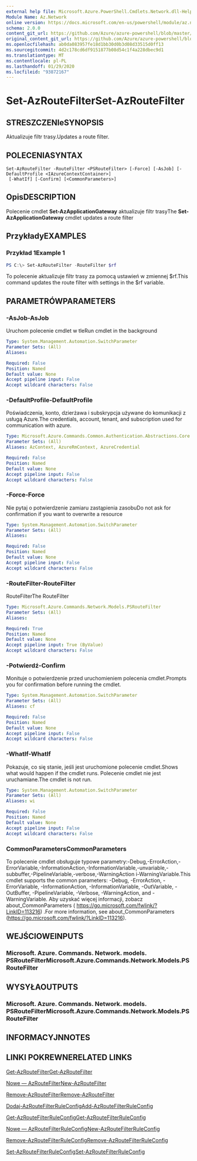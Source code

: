 ```yaml
---
external help file: Microsoft.Azure.PowerShell.Cmdlets.Network.dll-Help.xml
Module Name: Az.Network
online version: https://docs.microsoft.com/en-us/powershell/module/az.network/set-azroutefilter
schema: 2.0.0
content_git_url: https://github.com/Azure/azure-powershell/blob/master/src/Network/Network/help/Set-AzRouteFilter.md
original_content_git_url: https://github.com/Azure/azure-powershell/blob/master/src/Network/Network/help/Set-AzRouteFilter.md
ms.openlocfilehash: ab0da083957fe18d1bb30d0b3d08d33515d0ff13
ms.sourcegitcommit: 4d2c178cd6df9151877b08d54c1f4a228dbec9d1
ms.translationtype: MT
ms.contentlocale: pl-PL
ms.lasthandoff: 01/29/2020
ms.locfileid: "93872167"
---
```

# <span data-ttu-id="0280b-101">Set-AzRouteFilter</span><span class="sxs-lookup"><span data-stu-id="0280b-101">Set-AzRouteFilter</span></span>

## <span data-ttu-id="0280b-102">STRESZCZENIe</span><span class="sxs-lookup"><span data-stu-id="0280b-102">SYNOPSIS</span></span>
<span data-ttu-id="0280b-103">Aktualizuje filtr trasy.</span><span class="sxs-lookup"><span data-stu-id="0280b-103">Updates a route filter.</span></span>

## <span data-ttu-id="0280b-104">POLECENIA</span><span class="sxs-lookup"><span data-stu-id="0280b-104">SYNTAX</span></span>

```
Set-AzRouteFilter -RouteFilter <PSRouteFilter> [-Force] [-AsJob] [-DefaultProfile <IAzureContextContainer>]
 [-WhatIf] [-Confirm] [<CommonParameters>]
```

## <span data-ttu-id="0280b-105">Opis</span><span class="sxs-lookup"><span data-stu-id="0280b-105">DESCRIPTION</span></span>
<span data-ttu-id="0280b-106">Polecenie cmdlet **Set-AzApplicationGateway** aktualizuje filtr trasy</span><span class="sxs-lookup"><span data-stu-id="0280b-106">The **Set-AzApplicationGateway** cmdlet updates a route filter</span></span>

## <span data-ttu-id="0280b-107">Przykłady</span><span class="sxs-lookup"><span data-stu-id="0280b-107">EXAMPLES</span></span>

### <span data-ttu-id="0280b-108">Przykład 1</span><span class="sxs-lookup"><span data-stu-id="0280b-108">Example 1</span></span>
```powershell
PS C:\> Set-AzRouteFilter -RouteFilter $rf
```

<span data-ttu-id="0280b-109">To polecenie aktualizuje filtr trasy za pomocą ustawień w zmiennej $rf.</span><span class="sxs-lookup"><span data-stu-id="0280b-109">This command updates the route filter with settings in the $rf variable.</span></span>

## <span data-ttu-id="0280b-110">PARAMETRÓW</span><span class="sxs-lookup"><span data-stu-id="0280b-110">PARAMETERS</span></span>

### <span data-ttu-id="0280b-111">-AsJob</span><span class="sxs-lookup"><span data-stu-id="0280b-111">-AsJob</span></span>
<span data-ttu-id="0280b-112">Uruchom polecenie cmdlet w tle</span><span class="sxs-lookup"><span data-stu-id="0280b-112">Run cmdlet in the background</span></span>

```yaml
Type: System.Management.Automation.SwitchParameter
Parameter Sets: (All)
Aliases:

Required: False
Position: Named
Default value: None
Accept pipeline input: False
Accept wildcard characters: False
```

### <span data-ttu-id="0280b-113">-DefaultProfile</span><span class="sxs-lookup"><span data-stu-id="0280b-113">-DefaultProfile</span></span>
<span data-ttu-id="0280b-114">Poświadczenia, konto, dzierżawa i subskrypcja używane do komunikacji z usługą Azure.</span><span class="sxs-lookup"><span data-stu-id="0280b-114">The credentials, account, tenant, and subscription used for communication with azure.</span></span>

```yaml
Type: Microsoft.Azure.Commands.Common.Authentication.Abstractions.Core.IAzureContextContainer
Parameter Sets: (All)
Aliases: AzContext, AzureRmContext, AzureCredential

Required: False
Position: Named
Default value: None
Accept pipeline input: False
Accept wildcard characters: False
```

### <span data-ttu-id="0280b-115">-Force</span><span class="sxs-lookup"><span data-stu-id="0280b-115">-Force</span></span>
<span data-ttu-id="0280b-116">Nie pytaj o potwierdzenie zamiaru zastąpienia zasobu</span><span class="sxs-lookup"><span data-stu-id="0280b-116">Do not ask for confirmation if you want to overwrite a resource</span></span>

```yaml
Type: System.Management.Automation.SwitchParameter
Parameter Sets: (All)
Aliases:

Required: False
Position: Named
Default value: None
Accept pipeline input: False
Accept wildcard characters: False
```

### <span data-ttu-id="0280b-117">-RouteFilter</span><span class="sxs-lookup"><span data-stu-id="0280b-117">-RouteFilter</span></span>
<span data-ttu-id="0280b-118">RouteFilter</span><span class="sxs-lookup"><span data-stu-id="0280b-118">The RouteFilter</span></span>

```yaml
Type: Microsoft.Azure.Commands.Network.Models.PSRouteFilter
Parameter Sets: (All)
Aliases:

Required: True
Position: Named
Default value: None
Accept pipeline input: True (ByValue)
Accept wildcard characters: False
```

### <span data-ttu-id="0280b-119">-Potwierdź</span><span class="sxs-lookup"><span data-stu-id="0280b-119">-Confirm</span></span>
<span data-ttu-id="0280b-120">Monituje o potwierdzenie przed uruchomieniem polecenia cmdlet.</span><span class="sxs-lookup"><span data-stu-id="0280b-120">Prompts you for confirmation before running the cmdlet.</span></span>

```yaml
Type: System.Management.Automation.SwitchParameter
Parameter Sets: (All)
Aliases: cf

Required: False
Position: Named
Default value: None
Accept pipeline input: False
Accept wildcard characters: False
```

### <span data-ttu-id="0280b-121">-WhatIf</span><span class="sxs-lookup"><span data-stu-id="0280b-121">-WhatIf</span></span>
<span data-ttu-id="0280b-122">Pokazuje, co się stanie, jeśli jest uruchomione polecenie cmdlet.</span><span class="sxs-lookup"><span data-stu-id="0280b-122">Shows what would happen if the cmdlet runs.</span></span> <span data-ttu-id="0280b-123">Polecenie cmdlet nie jest uruchamiane.</span><span class="sxs-lookup"><span data-stu-id="0280b-123">The cmdlet is not run.</span></span>

```yaml
Type: System.Management.Automation.SwitchParameter
Parameter Sets: (All)
Aliases: wi

Required: False
Position: Named
Default value: None
Accept pipeline input: False
Accept wildcard characters: False
```

### <span data-ttu-id="0280b-124">CommonParameters</span><span class="sxs-lookup"><span data-stu-id="0280b-124">CommonParameters</span></span>
<span data-ttu-id="0280b-125">To polecenie cmdlet obsługuje typowe parametry:-Debug,-ErrorAction,-ErrorVariable,-InformationAction,-InformationVariable,-unvariable,-subbuffer,-PipelineVariable,-verbose,-WarningAction i-WarningVariable.</span><span class="sxs-lookup"><span data-stu-id="0280b-125">This cmdlet supports the common parameters: -Debug, -ErrorAction, -ErrorVariable, -InformationAction, -InformationVariable, -OutVariable, -OutBuffer, -PipelineVariable, -Verbose, -WarningAction, and -WarningVariable.</span></span> <span data-ttu-id="0280b-126">Aby uzyskać więcej informacji, zobacz about_CommonParameters ( https://go.microsoft.com/fwlink/?LinkID=113216) .</span><span class="sxs-lookup"><span data-stu-id="0280b-126">For more information, see about_CommonParameters (https://go.microsoft.com/fwlink/?LinkID=113216).</span></span>

## <span data-ttu-id="0280b-127">WEJŚCIOWE</span><span class="sxs-lookup"><span data-stu-id="0280b-127">INPUTS</span></span>

### <span data-ttu-id="0280b-128">Microsoft. Azure. Commands. Network. models. PSRouteFilter</span><span class="sxs-lookup"><span data-stu-id="0280b-128">Microsoft.Azure.Commands.Network.Models.PSRouteFilter</span></span>

## <span data-ttu-id="0280b-129">WYSYŁA</span><span class="sxs-lookup"><span data-stu-id="0280b-129">OUTPUTS</span></span>

### <span data-ttu-id="0280b-130">Microsoft. Azure. Commands. Network. models. PSRouteFilter</span><span class="sxs-lookup"><span data-stu-id="0280b-130">Microsoft.Azure.Commands.Network.Models.PSRouteFilter</span></span>

## <span data-ttu-id="0280b-131">INFORMACYJN</span><span class="sxs-lookup"><span data-stu-id="0280b-131">NOTES</span></span>

## <span data-ttu-id="0280b-132">LINKI POKREWNE</span><span class="sxs-lookup"><span data-stu-id="0280b-132">RELATED LINKS</span></span>

[<span data-ttu-id="0280b-133">Get-AzRouteFilter</span><span class="sxs-lookup"><span data-stu-id="0280b-133">Get-AzRouteFilter</span></span>](./Get-AzRouteFilter.md)

[<span data-ttu-id="0280b-134">Nowe — AzRouteFilter</span><span class="sxs-lookup"><span data-stu-id="0280b-134">New-AzRouteFilter</span></span>](./New-AzRouteFilter.md)

[<span data-ttu-id="0280b-135">Remove-AzRouteFilter</span><span class="sxs-lookup"><span data-stu-id="0280b-135">Remove-AzRouteFilter</span></span>](./Remove-AzRouteFilter.md)

[<span data-ttu-id="0280b-136">Dodaj-AzRouteFilterRuleConfig</span><span class="sxs-lookup"><span data-stu-id="0280b-136">Add-AzRouteFilterRuleConfig</span></span>](./Add-AzRouteFilterRuleConfig.md)

[<span data-ttu-id="0280b-137">Get-AzRouteFilterRuleConfig</span><span class="sxs-lookup"><span data-stu-id="0280b-137">Get-AzRouteFilterRuleConfig</span></span>](./Get-AzRouteFilterRuleConfig.md)

[<span data-ttu-id="0280b-138">Nowe — AzRouteFilterRuleConfig</span><span class="sxs-lookup"><span data-stu-id="0280b-138">New-AzRouteFilterRuleConfig</span></span>](./New-AzRouteFilterRuleConfig.md)

[<span data-ttu-id="0280b-139">Remove-AzRouteFilterRuleConfig</span><span class="sxs-lookup"><span data-stu-id="0280b-139">Remove-AzRouteFilterRuleConfig</span></span>](./Remove-AzRouteFilterRuleConfig.md)

[<span data-ttu-id="0280b-140">Set-AzRouteFilterRuleConfig</span><span class="sxs-lookup"><span data-stu-id="0280b-140">Set-AzRouteFilterRuleConfig</span></span>](./Set-AzRouteFilterRuleConfig.md)
